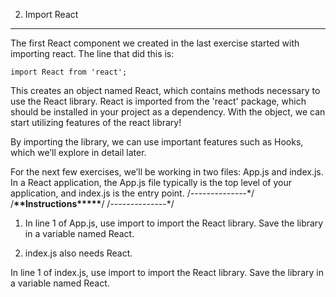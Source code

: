 2. Import React

---

The first React component we created in the last exercise started with importing react. The line that did this is:

```
import React from 'react';
```

This creates an object named React, which contains methods necessary to use the React library. React is imported from the 'react' package, which should be installed in your project as a dependency. With the object, we can start utilizing features of the react library!

By importing the library, we can use important features such as Hooks, which we’ll explore in detail later.

For the next few exercises, we’ll be working in two files: App.js and index.js. In a React application, the App.js file typically is the top level of your application, and index.js is the entry point.
/_-_-_-_-_-_-_-_-_-_-_-_-_-_-\*/
/**\*\***Instructions\***\*\*\*\***/
/_-_-_-_-_-_-_-_-_-_-_-_-_-_-\*/

1. In line 1 of App.js, use import to import the React library. Save the library in a variable named React.

2. index.js also needs React.

In line 1 of index.js, use import to import the React library. Save the library in a variable named React.

